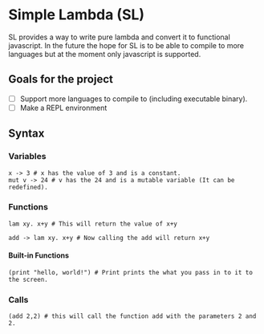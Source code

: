 # Simple Lambda (SL)

SL provides a way to write pure lambda and convert it to functional javascript. In the future the hope for SL is to be able to compile to more languages but at the moment only javascript is supported.

## Goals for the project

-   [ ] Support more languages to compile to (including executable binary).
-   [ ] Make a REPL environment

## Syntax

### Variables

```
x -> 3 # x has the value of 3 and is a constant.
mut v -> 24 # v has the 24 and is a mutable variable (It can be redefined).
```

### Functions

```
lam xy. x+y # This will return the value of x+y
```

```
add -> lam xy. x+y # Now calling the add will return x+y
```

#### Built-in Functions

```
(print "hello, world!") # Print prints the what you pass in to it to the screen.
```

### Calls

```
(add 2,2) # this will call the function add with the parameters 2 and 2.
```
